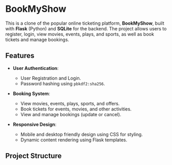 # BookMyShow 

This is a clone of the popular online ticketing platform, **BookMyShow**, built with **Flask** (Python) and **SQLite** for the backend. The project allows users to register, login, view movies, events, plays, and sports, as well as book tickets and manage bookings.

## Features

- **User Authentication**:
  - User Registration and Login.
  - Password hashing using `pbkdf2:sha256`.

- **Booking System**:
  - View movies, events, plays, sports, and offers.
  - Book tickets for events, movies, and other activities.
  - View and manage bookings (update or cancel).

- **Responsive Design**:
  - Mobile and desktop friendly design using CSS for styling.
  - Dynamic content rendering using Flask templates.

## Project Structure

